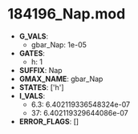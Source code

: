 # 184196_Nap.mod

- **G_VALS**:
  - gbar_Nap: 1e-05
- **GATES**:
  - h: 1
- **SUFFIX**: Nap
- **GMAX_NAME**: gbar_Nap
- **STATES**: ['h']
- **I_VALS**:
  - 6.3: 6.402119336548324e-07
  - 37: 6.402119329644086e-07
- **ERROR_FLAGS**: []
